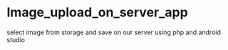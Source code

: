 # Image_upload_on_server_app
select image from storage and save on our server using php and android studio
